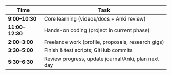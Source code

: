 | Time | Task |
| --- | --- |
| **9:00–10:30** | Core learning (videos/docs + Anki review) |
| **11:00–12:30** | Hands-on coding (project in current phase) |
| **2:00–3:00** | Freelance work (profile, proposals, research gigs) |
| **3:30–5:00** | Finish & test scripts; GitHub commits |
| **5:30–6:30** | Review progress, update journal/Anki, plan next day |